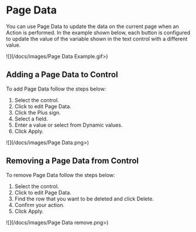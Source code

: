 # Page Data

You can use Page Data to update the data on the current page when an Action is performed. In the example shown below, each button is configured to update the value of the variable shown in the text control with a different value. &#x20;

![](/docs/images/Page Data Example.gif>)

## Adding a Page Data to Control

To add Page Data follow the steps below:

1. Select the control.
2. Click to edit Page Data.
3. Click the Plus sign.
4. Select a field.
5. Enter a value or select from Dynamic values.
6. Click Apply.

![](/docs/images/Page Data.png>)

## Removing a Page Data from Control

To remove Page Data follow the steps below:

1. Select the control.
2. Click to edit Page Data.
3. Find the row that you want to be deleted and click Delete.
4. Confirm your action.
5. Click Apply.

![](/docs/images/Page Data remove.png>)




